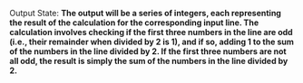 Output State: **The output will be a series of integers, each representing the result of the calculation for the corresponding input line. The calculation involves checking if the first three numbers in the line are odd (i.e., their remainder when divided by 2 is 1), and if so, adding 1 to the sum of the numbers in the line divided by 2. If the first three numbers are not all odd, the result is simply the sum of the numbers in the line divided by 2.**